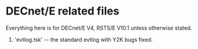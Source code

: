 # DECnet/E related files

Everything here is for DECnet/E V4, RSTS/E V10.1 unless otherwise stated.

1. 'evtlog.tsk' -- the standard evtlog with Y2K bugs fixed.
